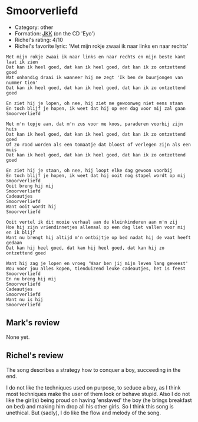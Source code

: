 # Smoorverliefd

 * Category: other
 * Formation: [JKK](Jkk.md) (on the CD 'Eyo')
 * Richel's rating: 4/10
 * Richel's favorite lyric: 'Met mijn rokje zwaai ik naar links en naar rechts'

```
Met mijn rokje zwaai ik naar links en naar rechts en mijn beste kant laat ik zien
Dat kan ik heel goed, dat kan ik heel goed, dat kan ik zo ontzettend goed
Wat onhandig draai ik wanneer hij me zegt 'Ik ben de buurjongen van nummer tien'
Dat kan ik heel goed, dat kan ik heel goed, dat kan ik zo ontzettend goed

En ziet hij je lopen, oh nee, hij ziet me gewoonweg niet eens staan
En toch blijf je hopen, ik weet dat hij op een dag voor mij zal gaan
Smoorverliefd

Met m'n topje aan, dat m'n zus voor me koos, paraderen voorbij zijn huis
Dat kan ik heel goed, dat kan ik heel goed, dat kan ik zo ontzettend goed
Of zo rood worden als een tomaatje dat bloost of verlegen zijn als een muis
Dat kan ik heel goed, dat kan ik heel goed, dat kan ik zo ontzettend goed

En ziet hij je staan, oh nee, hij loopt elke dag gewoon voorbij
En toch blijf je hopen, ik weet dat hij ooit nog stapel wordt op mij
Smoorverliefd
Ooit breng hij mij
Smoorverliefd
Cadeautjes
Smoorverliefd
Want ooit wordt hij
Smoorverliefd

Ooit vertel ik dit mooie verhaal aan de kleinkinderen aan m'n zij
Hoe hij zijn vriendinnetjes allemaal op een dag liet vallen voor mij en ik blijf
Want nu brengt hij altijd m'n ontbijtje op bed nadat hij de vaat heeft gedaan
Dat kan hij heel goed, dat kan hij heel goed, dat kan hij zo ontzettend goed

Want hij zag je lopen en vroeg 'Waar ben jij mijn leven lang geweest'
Wou voor jou alles kopen, tienduizend leuke cadeautjes, het is feest
Smoorverliefd
En nu breng hij mij
Smoorverliefd
Cadeautjes
Smoorverliefd
Want nu is hij
Smoorverliefd
```

## Mark's review

None yet.

## Richel's review

The song describes a strategy how to conquer a boy, succeeding in the end.

I do not like the techniques used on purpose, to seduce a boy, as I
think most techniques make the user of them look or behave stupid. 
Also I do not like the girl(s) being proud on having 'enslaved' the boy (he brings breakfast on bed)
and making him drop all his other girls. So I think this song is unethical. But (sadly), I
do like the flow and melody of the song.

